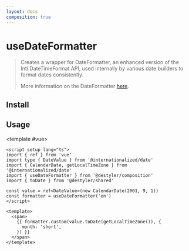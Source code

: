 ```yaml
---
layout: docs
composition: true
---
```


# useDateFormatter

> Creates a wrapper for DateFormatter, an enhanced version of the Intl.DateTimeFormat API, used internally by various date builders to format dates consistently.
>
> More information on the DateFormatter [here](https://react-spectrum.adobe.com/internationalized/date/DateFormatter.html).

## Install

<CodeGroupPackage name="@destyler/composition @destyler/shared @internationalized/date" />

## Usage

<CodePreview :tabs="[
  {value: 'vue', label: 'index.vue', icon: 'vscode-icons:file-type-vue'},
]">

<template #vue>

```vue
<script setup lang="ts">
import { ref } from 'vue'
import type { DateValue } from '@internationalized/date'
import { CalendarDate, getLocalTimeZone } from '@internationalized/date'
import { useDateFormatter } from '@destyler/composition'
import { toDate } from '@destyler/shared'

const value = ref<DateValue>(new CalendarDate(2001, 9, 1))
const formatter = useDateFormatter('en')
</script>

<template>
  <span>
    {{ formatter.custom(value.toDate(getLocalTimeZone()), {
      month: 'short',
    }) }}
  </span>
</template>
```

</template>

</CodePreview>
